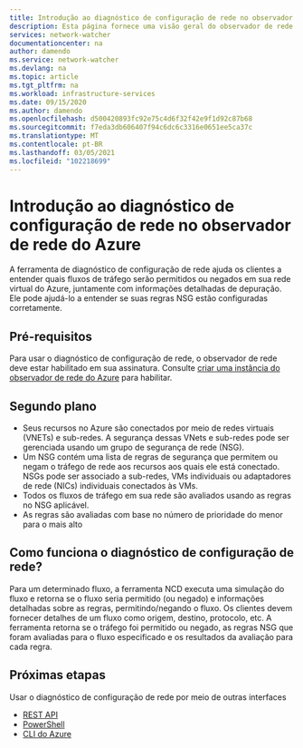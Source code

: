 ```yaml
---
title: Introdução ao diagnóstico de configuração de rede no observador de rede do Azure | Microsoft Docs
description: Esta página fornece uma visão geral do observador de rede – diagnóstico de configuração de rede
services: network-watcher
documentationcenter: na
author: damendo
ms.service: network-watcher
ms.devlang: na
ms.topic: article
ms.tgt_pltfrm: na
ms.workload: infrastructure-services
ms.date: 09/15/2020
ms.author: damendo
ms.openlocfilehash: d500420893fc92e75c4d6f32f42e9f1d92c87b68
ms.sourcegitcommit: f7eda3db606407f94c6dc6c3316e0651ee5ca37c
ms.translationtype: MT
ms.contentlocale: pt-BR
ms.lasthandoff: 03/05/2021
ms.locfileid: "102218699"
---
```

# <a name="introduction-to-network-configuration-diagnostics-in-azure-network-watcher"></a>Introdução ao diagnóstico de configuração de rede no observador de rede do Azure

A ferramenta de diagnóstico de configuração de rede ajuda os clientes a entender quais fluxos de tráfego serão permitidos ou negados em sua rede virtual do Azure, juntamente com informações detalhadas de depuração. Ele pode ajudá-lo a entender se suas regras NSG estão configuradas corretamente. 

## <a name="pre-requisites"></a>Pré-requisitos
Para usar o diagnóstico de configuração de rede, o observador de rede deve estar habilitado em sua assinatura. Consulte [criar uma instância do observador de rede do Azure](./network-watcher-create.md) para habilitar.

## <a name="background"></a>Segundo plano

- Seus recursos no Azure são conectados por meio de redes virtuais (VNETs) e sub-redes. A segurança dessas VNets e sub-redes pode ser gerenciada usando um grupo de segurança de rede (NSG).
- Um NSG contém uma lista de regras de segurança que permitem ou negam o tráfego de rede aos recursos aos quais ele está conectado. NSGs pode ser associado a sub-redes, VMs individuais ou adaptadores de rede (NICs) individuais conectados às VMs. 
- Todos os fluxos de tráfego em sua rede são avaliados usando as regras no NSG aplicável.
- As regras são avaliadas com base no número de prioridade do menor para o mais alto 

## <a name="how-does-network-configuration-diagnostic-work"></a>Como funciona o diagnóstico de configuração de rede? 

Para um determinado fluxo, a ferramenta NCD executa uma simulação do fluxo e retorna se o fluxo seria permitido (ou negado) e informações detalhadas sobre as regras, permitindo/negando o fluxo.  Os clientes devem fornecer detalhes de um fluxo como origem, destino, protocolo, etc. A ferramenta retorna se o tráfego foi permitido ou negado, as regras NSG que foram avaliadas para o fluxo especificado e os resultados da avaliação para cada regra.

## <a name="next-steps"></a>Próximas etapas

Usar o diagnóstico de configuração de rede por meio de outras interfaces
 - [REST API](/rest/api/network-watcher/networkwatchers/getnetworkconfigurationdiagnostic)
 - [PowerShell](/powershell/module/az.network/invoke-aznetworkwatchernetworkconfigurationdiagnostic?view=azps-4.6.1)
 - [CLI do Azure](/cli/azure/network/watcher#az_network_watcher_run_configuration_diagnostic)